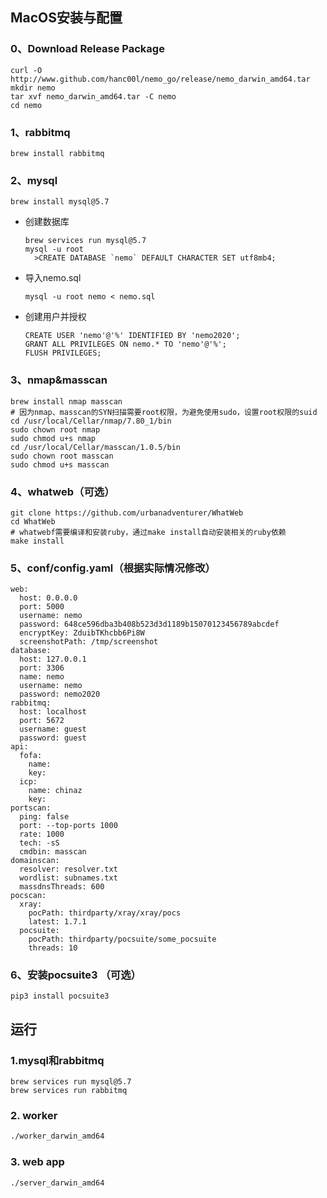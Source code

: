 ## MacOS安装与配置

### **0、Download Release Package**

  ```
curl -O http://www.github.com/hanc00l/nemo_go/release/nemo_darwin_amd64.tar
mkdir nemo
tar xvf nemo_darwin_amd64.tar -C nemo
cd nemo
  ```

### **1、rabbitmq**

  ```
brew install rabbitmq
  ```

### **2、mysql**

```
brew install mysql@5.7
```


- 创建数据库

  ```
  brew services run mysql@5.7
  mysql -u root
  	>CREATE DATABASE `nemo` DEFAULT CHARACTER SET utf8mb4;
  ```

- 导入nemo.sql

  ```
  mysql -u root nemo < nemo.sql
  ```

- 创建用户并授权

  ```
  CREATE USER 'nemo'@'%' IDENTIFIED BY 'nemo2020';
  GRANT ALL PRIVILEGES ON nemo.* TO 'nemo'@'%';
  FLUSH PRIVILEGES;
  ```

### 3、nmap&masscan

```
brew install nmap masscan
# 因为nmap、masscan的SYN扫描需要root权限，为避免使用sudo，设置root权限的suid
cd /usr/local/Cellar/nmap/7.80_1/bin
sudo chown root nmap
sudo chmod u+s nmap
cd /usr/local/Cellar/masscan/1.0.5/bin
sudo chown root masscan
sudo chmod u+s masscan
```

### 4、whatweb（可选）

```
git clone https://github.com/urbanadventurer/WhatWeb
cd WhatWeb
# whatwebf需要编译和安装ruby，通过make install自动安装相关的ruby依赖
make install
```

### 5、conf/config.yaml（根据实际情况修改）

```
web:
  host: 0.0.0.0
  port: 5000
  username: nemo
  password: 648ce596dba3b408b523d3d1189b15070123456789abcdef
  encryptKey: ZduibTKhcbb6Pi8W
  screenshotPath: /tmp/screenshot
database:
  host: 127.0.0.1
  port: 3306
  name: nemo
  username: nemo
  password: nemo2020
rabbitmq:
  host: localhost
  port: 5672
  username: guest
  password: guest
api:
  fofa:
    name:
    key:
  icp:
    name: chinaz
    key: 
portscan:
  ping: false
  port: --top-ports 1000
  rate: 1000
  tech: -sS
  cmdbin: masscan
domainscan:
  resolver: resolver.txt
  wordlist: subnames.txt
  massdnsThreads: 600
pocscan:
  xray:
    pocPath: thirdparty/xray/xray/pocs
    latest: 1.7.1
  pocsuite:
    pocPath: thirdparty/pocsuite/some_pocsuite
    threads: 10
```

### 6、安装pocsuite3 （可选）

  ```
pip3 install pocsuite3
  ```

### 

## 运行

 ### 1.mysql和rabbitmq

   ```
   brew services run mysql@5.7
   brew services run rabbitmq
   ```

### 2. worker

   ```bash
   ./worker_darwin_amd64
   ```

### 3. web app

   ```
   ./server_darwin_amd64
   ```

